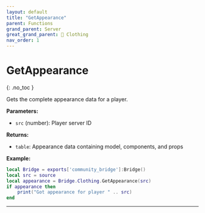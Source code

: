 ```yaml
---
layout: default
title: "GetAppearance"
parent: Functions
grand_parent: Server
great_grand_parent: 👔 Clothing
nav_order: 1
---
```


# GetAppearance
{: .no_toc }

Gets the complete appearance data for a player.

**Parameters:**
- `src` (number): Player server ID

**Returns:**
- `table`: Appearance data containing model, components, and props

**Example:**
```lua
local Bridge = exports['community_bridge']:Bridge()
local src = source
local appearance = Bridge.Clothing.GetAppearance(src)
if appearance then
    print("Got appearance for player " .. src)
end
```

---
